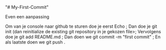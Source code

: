 "# My-First-Commit" 


Even een aanpassing


Om van je console naar github te sturen doe je eerst Echo <met wat je wilt toevoegen>; 
Dan doe je git init (dan reinitialize de existing git repository in je gekozen file>;
Vervolgens doe je git add README.md <om je echo toe te voegen>;
Dan doen we git commit -m "first commit" <zorgt ervoor dat we het naar de github repository kunnen pushen>;
En als laatste doen we git push <dat is om alle verandering naar de github repository te pushen en het update in github>. 
